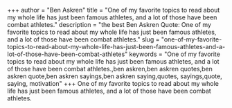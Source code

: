 +++
author = "Ben Askren"
title = "One of my favorite topics to read about my whole life has just been famous athletes, and a lot of those have been combat athletes."
description = "the best Ben Askren Quote: One of my favorite topics to read about my whole life has just been famous athletes, and a lot of those have been combat athletes."
slug = "one-of-my-favorite-topics-to-read-about-my-whole-life-has-just-been-famous-athletes-and-a-lot-of-those-have-been-combat-athletes"
keywords = "One of my favorite topics to read about my whole life has just been famous athletes, and a lot of those have been combat athletes.,ben askren,ben askren quotes,ben askren quote,ben askren sayings,ben askren saying,quotes, sayings,quote, saying, motivation"
+++
One of my favorite topics to read about my whole life has just been famous athletes, and a lot of those have been combat athletes.
